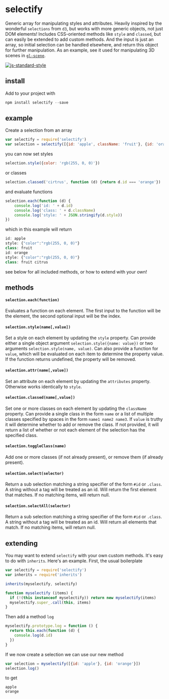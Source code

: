 # selectify

Generic array for manipulating styles and attributes. Heavily inspired by the wonderful `selections` from `d3`, but works with more generic objects, not just DOM elements! Includes CSS-oriented methods like `style` and `classed`, but can easily be extended to add custom methods. And the input is just an array, so initial selection can be handled elsewhere, and return this object for further manipulation. As an example, see it used for manipulating 3D scenes in [`gl-scene`](http://github.com/freeman-lab/gl-scene).

[![js-standard-style](https://cdn.rawgit.com/feross/standard/master/badge.svg)](https://github.com/feross/standard)

## install

Add to your project with

```javascript
npm install selectify --save
```

## example

Create a selection from an array

```javascript
var selectify = require('selectify')
var selection = selectify([{id: 'apple', className: 'fruit'}, {id: 'orange', className: 'fruit'}])
```

you can now set styles

```javascript
selection.style({color: 'rgb(255, 0, 0)'})
```

or classes

```javascript
selection.classed('cirtrus', function (d) {return d.id === 'orange'})
```

and evaluate functions

```javascript
selection.each(function (d) {
	console.log('id: ' + d.id)
	console.log('class: ' + d.className)
	console.log('style: ' + JSON.stringify(d.style))
})
```

which in this example will return

```javascript
id: apple
style: {"color":"rgb(255, 0, 0)"}
class: fruit
id: orange
style: {"color":"rgb(255, 0, 0)"}
class: fruit citrus
````

see below for all included methods, or how to extend with your own!

## methods

#### `selection.each(function)`

Evaluates a function on each element. The first input to the function will be the element, the second optional input will be the index.

#### `selection.style(name[,value])`

Set a style on each element by updating the `style` property. Can provide either a single object argument `selection.style({name: value})` or two arguments `selection.style(name, value)`. Can also provide a function for `value`, which will be evaluated on each item to determine the property value. If the function returns undefined, the property will be removed.

#### `selection.attr(name[,value])`

Set an attribute on each element by updating the `attributes` property. Otherwise works identically to `style`.

#### `selection.classed(name[,value])`

Set one or more classes on each element by updating the `className` property. Can provide a single class in the form `name` or a list of multiple classes specified by spaces in the form `name1 name2 name3`. If `value` is truthy it will determine whether to add or remove the class. If not provided, it will return a list of whether or not each element of the selection has the specified class.

#### `selection.toggleClass(name)`

Add one or more classes (if not already present), or remove them (if already present).

#### `selection.select(selector)`

Return a sub selection matching a string specifier of the form `#id` or `.class`. A string without a tag will be treated as an id. Will return the first element that matches. If no matching items, will return null.

#### `selection.selectAll(selector)`

Return a sub selection matching a string specifier of the form `#id` or `.class`. A string without a tag will be treated as an id. Will return all elements that match. If no matching items, will return null.

## extending

You may want to extend `selectify` with your own custom methods. It's easy to do with `inherits`. Here's an example. First, the usual boilerplate

```javascript
var selectify = require('selectify')
var inherits = require('inherits')

inherits(myselectify, selectify)

function myselectify (items) {
  if (!(this instanceof myselectify)) return new myselectify(items)
  myselectify.super_.call(this, items)
}
```

Then add a method `log`

```javascript
myselectify.prototype.log = function () {
  return this.each(function (d) {
    console.log(d.id)
  })
}
```

If we now create a selection we can use our new method

```javascript
var selection = myselectify([{id: 'apple'}, {id: 'orange'}])
selection.log()
```

to get

```
apple
orange
```